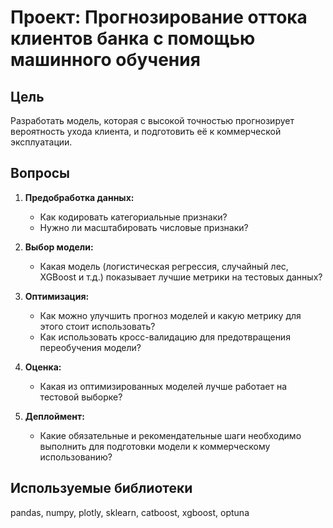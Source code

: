 # Проект: Прогнозирование оттока клиентов банка с помощью машинного обучения

## Цель
Разработать модель, которая с высокой точностью прогнозирует вероятность ухода клиента, и подготовить её к коммерческой эксплуатации.

## Вопросы
1. **Предобработка данных:**
   - Как кодировать категориальные признаки?
   - Нужно ли масштабировать числовые признаки?

2. **Выбор модели:**
   - Какая модель (логистическая регрессия, случайный лес, XGBoost и т.д.) показывает лучшие метрики на тестовых данных?

3. **Оптимизация:**
   - Как можно улучшить прогноз моделей и какую метрику для этого стоит использовать?
   - Как использовать кросс-валидацию для предотвращения переобучения модели?

4. **Оценка:**
   - Какая из оптимизированных моделей лучше работает на тестовой выборке?

5. **Деплоймент:**
   - Какие обязательные и рекомендательные шаги необходимо выполнить для подготовки модели к коммерческому использованию?

## Используемые библиотеки
pandas, numpy, plotly, sklearn, catboost, xgboost, optuna